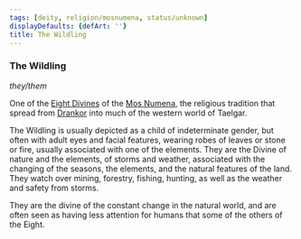 ```yaml
---
tags: [deity, religion/mosnumena, status/unknown]
displayDefaults: {defArt: ''}
title: The Wildling
---
```


### The Wildling
*they/them*

One of the [Eight Divines](<../../../religions/mos-numena/mos-numena.md>) of the [Mos Numena](<../../../religions/mos-numena/mos-numena.md>), the religious tradition that spread from [Drankor](<../../../../history/drankorian-era/drankorian-empire.md>) into much of the western world of Taelgar. 

The Wildling is usually depicted as a child of indeterminate gender, but often with adult eyes and facial features, wearing robes of leaves or stone or fire, usually associated with one of the elements. They are the Divine of nature and the elements, of storms and weather, associated with the changing of the seasons, the elements, and the natural features of the land. They watch over mining, forestry, fishing, hunting, as well as the weather and safety from storms.

They are the divine of the constant change in the natural world, and are often seen as having less attention for humans that some of the others of the Eight. 


